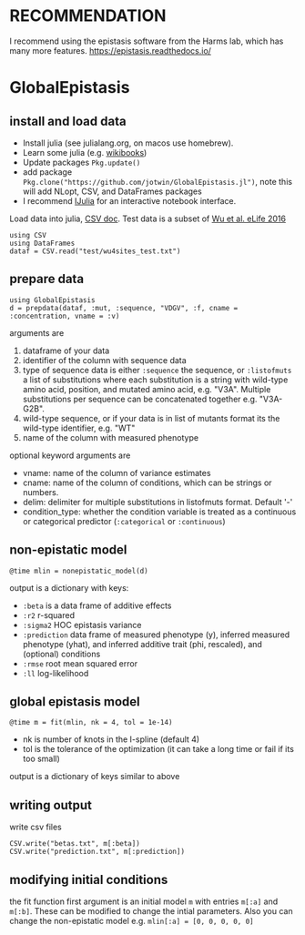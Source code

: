 # RECOMMENDATION
I recommend using the epistasis software from the Harms lab, which has many more features.
https://epistasis.readthedocs.io/

# GlobalEpistasis

## install and load data
* Install julia (see julialang.org, on macos use homebrew). 
* Learn some julia (e.g. [wikibooks](https://en.wikibooks.org/wiki/Introducing_Julia))
* Update packages `Pkg.update()`
* add package `Pkg.clone("https://github.com/jotwin/GlobalEpistasis.jl")`, note this will add NLopt, CSV, and DataFrames packages
* I recommend [IJulia](https://github.com/JuliaLang/IJulia.jl) for an interactive notebook interface.

Load data into julia, [CSV doc](http://juliadata.github.io/CSV.jl/stable/). Test data is a subset of [Wu et al. eLife 2016](https://elifesciences.org/content/5/e16965/)
```
using CSV
using DataFrames
dataf = CSV.read("test/wu4sites_test.txt")
```
## prepare data

```
using GlobalEpistasis
d = prepdata(dataf, :mut, :sequence, "VDGV", :f, cname = :concentration, vname = :v)
```
arguments are

1. dataframe of your data
2. identifier of the column with sequence data
3. type of sequence data is either `:sequence` the sequence, or `:listofmuts` a list of substitutions where each substitution is a string with wild-type amino acid, position, and mutated amino acid, e.g. "V3A". Multiple substitutions per sequence can be concatenated together e.g. "V3A-G2B".
4. wild-type sequence, or if your data is in list of mutants format its the wild-type identifier, e.g. "WT"
5. name of the column with measured phenotype

optional keyword arguments are

* vname: name of the column of variance estimates
* cname: name of the column of conditions, which can be strings or numbers.
* delim: delimiter for multiple substitutions in listofmuts format. Default '-'
* condition_type: whether the condition variable is treated as a continuous or categorical predictor (`:categorical` or `:continuous`)

## non-epistatic model

```
@time mlin = nonepistatic_model(d)
```

output is a dictionary with keys:
* `:beta` is a data frame of additive effects
* `:r2` r-squared
* `:sigma2` HOC epistasis variance
* `:prediction` data frame of measured phenotype (y), inferred measured phenotype (yhat), and inferred additive trait (phi, rescaled), and (optional) conditions
* `:rmse` root mean squared error
* `:ll` log-likelihood

## global epistasis model

```
@time m = fit(mlin, nk = 4, tol = 1e-14)
```
* nk is number of knots in the I-spline (default 4)
* tol is the tolerance of the optimization (it can take a long time or fail if its too small)

output is a dictionary of keys similar to above

## writing output

write csv files

```
CSV.write("betas.txt", m[:beta])
CSV.write("prediction.txt", m[:prediction])

```

## modifying initial conditions
the fit function first argument is an initial model `m` with entries `m[:a]` and `m[:b]`. These can be modified to change the intial parameters. Also you can change the non-epistatic model e.g. `mlin[:a] = [0, 0, 0, 0, 0]`
